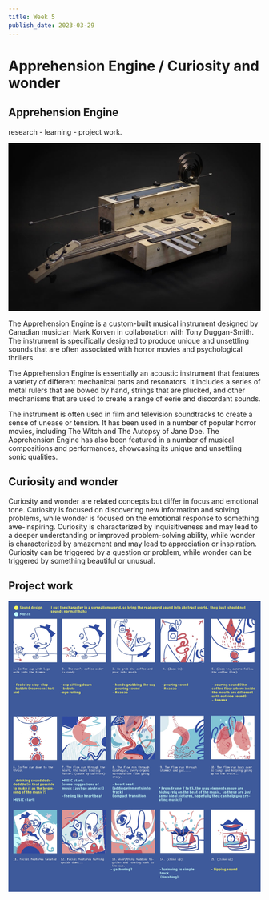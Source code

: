 ```yaml
---
title: Week 5
publish_date: 2023-03-29
---
```



# Apprehension Engine / Curiosity and wonder #


## Apprehension Engine ##

research - learning - project work.



![Photo N/A](./img/apprehension-engine.jpg)

The Apprehension Engine is a custom-built musical instrument designed by Canadian musician Mark Korven in collaboration with Tony Duggan-Smith. The instrument is specifically designed to produce unique and unsettling sounds that are often associated with horror movies and psychological thrillers.

The Apprehension Engine is essentially an acoustic instrument that features a variety of different mechanical parts and resonators. It includes a series of metal rulers that are bowed by hand, strings that are plucked, and other mechanisms that are used to create a range of eerie and discordant sounds.

The instrument is often used in film and television soundtracks to create a sense of unease or tension. It has been used in a number of popular horror movies, including The Witch and The Autopsy of Jane Doe. The Apprehension Engine has also been featured in a number of musical compositions and performances, showcasing its unique and unsettling sonic qualities.



## Curiosity and wonder ##

Curiosity and wonder are related concepts but differ in focus and emotional tone. Curiosity is focused on discovering new information and solving problems, while wonder is focused on the emotional response to something awe-inspiring. Curiosity is characterized by inquisitiveness and may lead to a deeper understanding or improved problem-solving ability, while wonder is characterized by amazement and may lead to appreciation or inspiration. Curiosity can be triggered by a question or problem, while wonder can be triggered by something beautiful or unusual.


## Project work ##

![Photo N/A](./img/Animation_Storyboard.jpg)






